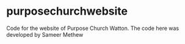 # purposechurchwebsite
Code for the website of Purpose Church Watton. The code here was developed by Sameer Methew
